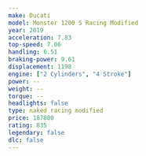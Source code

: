```yaml
---
make: Ducati
model: Monster 1200 S Racing Modified
year: 2019
acceleration: 7.83
top-speed: 7.06
handling: 6.51
braking-power: 9.61
displacement: 1198
engine: ["2 Cylinders", "4 Stroke"]
power: --
weight: --
torque: --
headlights: false
type: naked racing modified
price: 187800
rating: 835
legendary: false
dlc: false
---
```

